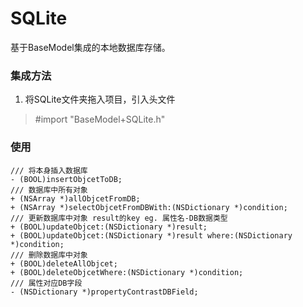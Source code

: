 # SQLite
基于BaseModel集成的本地数据库存储。

### 集成方法
   1. 将SQLite文件夹拖入项目，引入头文件 
   > #import "BaseModel+SQLite.h"

### 使用
  ```
  /// 将本身插入数据库
  - (BOOL)insertObjcetToDB;
  /// 数据库中所有对象
  + (NSArray *)allObjcetFromDB;
  + (NSArray *)selectObjcetFromDBWith:(NSDictionary *)condition;
  /// 更新数据库中对象 result的key eg. 属性名-DB数据类型
  + (BOOL)updateObjcet:(NSDictionary *)result;
  + (BOOL)updateObjcet:(NSDictionary *)result where:(NSDictionary *)condition;
  /// 删除数据库中对象
  + (BOOL)deleteAllObjcet;
  + (BOOL)deleteObjcetWhere:(NSDictionary *)condition;
  /// 属性对应DB字段
  - (NSDictionary *)propertyContrastDBField;
  ```
